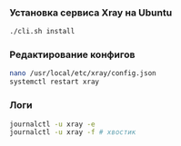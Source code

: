 ### Установка сервиса Xray на Ubuntu
```bash
./cli.sh install
```

### Редактирование конфигов
```bash
nano /usr/local/etc/xray/config.json
systemctl restart xray
```

### Логи
```bash
journalctl -u xray -e
journalctl -u xray -f # хвостик
```
